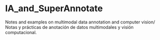 # IA_and_SuperAnnotate
 Notes and examples on multimodal data annotation and computer vision/ Notas y prácticas de anotación de datos multimodales y visión computacional. 
